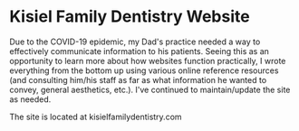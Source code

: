 # Kisiel Family Dentistry Website

Due to the COVID-19 epidemic, my Dad's practice needed a way to effectively communicate information to his patients. Seeing this as an opportunity to learn more 
about how websites function practically, I wrote everything from the bottom up using various online reference resources (and consulting him/his staff as far as what 
information he wanted to convey, general aesthetics, etc.). I've continued to maintain/update the site as needed.

The site is located at kisielfamilydentistry.com
